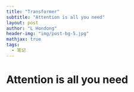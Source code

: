 ```yaml
---
title: "Transformer"
subtitle: "Attention is all you need"
layout: post
author: "L Hondong"
header-img: "img/post-bg-5.jpg"
mathjax: true
tags:
  - 笔记
---
```


# Attention is all you need
